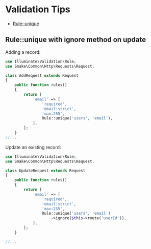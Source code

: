 # Validation Tips

- [Rule::unique](#rule::unique-with-ignore-method-on-update)

## Rule::unique with ignore method on update

Adding a record:


```php
use Illuminate\Validation\Rule;
use Smake\Common\Http\Requests\Request;

class AddRequest extends Request
{
    public function rules()
    {
        return [
            'email' => [
                'required',
                'email:strict',
                'max:255',
                Rule::unique('users', 'email'),
            ],
        ];
    }
//...
```

Update an existing record:

```php
use Illuminate\Validation\Rule;
use Smake\Common\Http\Requests\Request;

class UpdateRequest extends Request
{
    public function rules()
    {
        return [
            'email' => [
                'required',
                'email:strict',
                'max:255',
                Rule::unique('users', 'email')
                    ->ignore($this->route('userId')),
            ],
        ];
    }

//...
```

